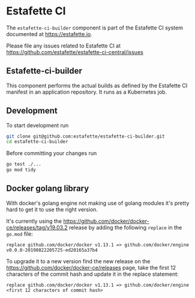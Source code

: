 # Estafette CI

The `estafette-ci-builder` component is part of the Estafette CI system documented at https://estafette.io.

Please file any issues related to Estafette CI at https://github.com/estafette/estafette-ci-central/issues

## Estafette-ci-builder

This component performs the actual builds as defined by the Estafette CI manifest in an application repository. It runs as a Kubernetes job.

## Development

To start development run

```bash
git clone git@github.com:estafette/estafette-ci-builder.git
cd estafette-ci-builder
```

Before committing your changes run

```bash
go test ./...
go mod tidy
```

## Docker golang library

With docker's golang engine not making use of golang modules it's pretty hard to get it to use the right version.

It's currently using the https://github.com/docker/docker-ce/releases/tag/v19.03.2 release by adding the following `replace` in the `go.mod` file:

```
replace github.com/docker/docker v1.13.1 => github.com/docker/engine v0.0.0-20190822205725-ed20165a37b4
```

To upgrade it to a new version find the new release on the https://github.com/docker/docker-ce/releases page, take the first 12 characters of the commit hash and update it in the replace statement:

```
replace github.com/docker/docker v1.13.1 => github.com/docker/engine <first 12 characters of commit hash>
```